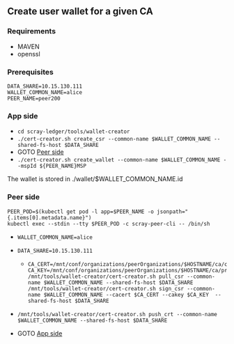 ## Create user wallet for a given CA

### Requirements
  * MAVEN
  * openssl


### Prerequisites

``DATA_SHARE=10.15.130.111 ``  
``WALLET_COMMON_NAME=alice``  
``PEER_NAME=peer200``  

### App side

* ``cd scray-ledger/tools/wallet-creator``
* ``./cert-creator.sh create_csr --common-name $WALLET_COMMON_NAME --shared-fs-host $DATA_SHARE``
* GOTO [Peer side](#peer-side)
* ``./cert-creator.sh create_wallet --common-name $WALLET_COMMON_NAME --mspId ${PEER_NAME}MSP``

The wallet is stored in ./wallet/$WALLET_COMMON_NAME.id

### Peer side
```
PEER_POD=$(kubectl get pod -l app=$PEER_NAME -o jsonpath="{.items[0].metadata.name}")
kubectl exec --stdin --tty $PEER_POD -c scray-peer-cli -- /bin/sh
```

* ``WALLET_COMMON_NAME=alice``
* ``DATA_SHARE=10.15.130.111``

  * ```
    CA_CERT=/mnt/conf/organizations/peerOrganizations/$HOSTNAME/ca/ca.*.pem
    CA_KEY=/mnt/conf/organizations/peerOrganizations/$HOSTNAME/ca/priv_sk
    /mnt/tools/wallet-creator/cert-creator.sh pull_csr --common-name $WALLET_COMMON_NAME --shared-fs-host $DATA_SHARE
    /mnt/tools/wallet-creator/cert-creator.sh sign_csr --common-name $WALLET_COMMON_NAME --cacert $CA_CERT --cakey $CA_KEY  --shared-fs-host $DATA_SHARE
    ```

* ``/mnt/tools/wallet-creator/cert-creator.sh push_crt --common-name $WALLET_COMMON_NAME --shared-fs-host $DATA_SHARE``
* GOTO [App side](#app-side)
